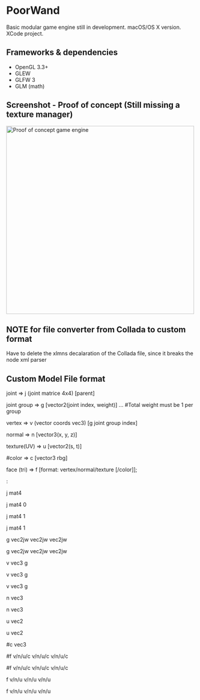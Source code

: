 # PoorWand

Basic modular game engine still in development. macOS/OS X version. XCode project.

## Frameworks & dependencies
- OpenGL 3.3+
- GLEW
- GLFW 3
- GLM (math)

## Screenshot - Proof of concept (Still missing a texture manager)
<img src="readme_pics/game-engine.png" height="500" alt="Proof of concept game engine" />

## NOTE for file converter from Collada to custom format
Have to delete the xlmns decalaration of the Collada file, since it breaks the node xml parser

## Custom Model File format

joint        => j (joint matrice 4x4) [parent]

joint group  => g [vector2(joint index, weight)] ... #Total weight must be 1 per group

vertex       => v (vector coords vec3) [g joint group index]

normal       => n [vector3(x, y, z)]

texture(UV)  => u [vector2(s, t)]

#color        => c [vector3 rbg]

face (tri)   => f [format: vertex/normal/texture [/color]];<br />

:

j mat4

j mat4 0

j mat4 1

j mat4 1

g vec2jw vec2jw vec2jw

g vec2jw vec2jw vec2jw

v vec3 g

v vec3 g

v vec3 g

n vec3

n vec3

u vec2

u vec2

#c vec3

#f v/n/u/c v/n/u/c v/n/u/c

#f v/n/u/c v/n/u/c v/n/u/c

f v/n/u v/n/u v/n/u

f v/n/u v/n/u v/n/u

